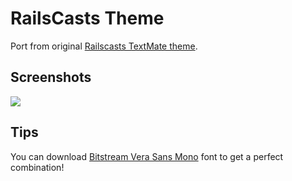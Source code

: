 RailsCasts Theme
================

Port from original [Railscasts TextMate theme](http://railscasts.com/about).

Screenshots
-----------

![](https://raw.github.com/formaweb/railscasts-atom-theme/master/screenshots/preview.png)

Tips
----

You can download [Bitstream Vera Sans Mono](http://www.dafont.com/bitstream-vera-mono.font) font to get a perfect combination!
